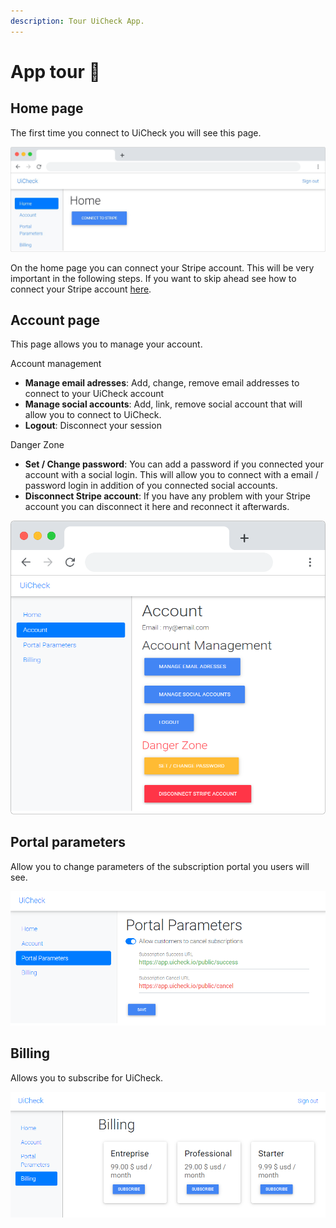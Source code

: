 ```yaml
---
description: Tour UiCheck App.
---
```


# App tour 🗽

## Home page

The first time you connect to UiCheck you will see this page.

![](../.gitbook/assets/frame_chrome_mac_light-1.png)

On the home page you can connect your Stripe account. This will be very important in the following steps. If you want to skip ahead see how to connect your Stripe account [here](connect-your-stripe-account.md).

## Account page

This page allows you to manage your account. 

Account management

* **Manage email adresses**: Add, change, remove email addresses to connect to your UiCheck account
* **Manage social accounts**: Add, link, remove social account that will allow you to connect to UiCheck.
* **Logout**: Disconnect your session

Danger Zone

* **Set / Change password**: You can add a password if you connected your account with a social login. This will allow you to connect with a email / password login in addition of you connected social accounts. 
* **Disconnect Stripe account**: If you have any problem with your Stripe account you can disconnect it here and reconnect it afterwards. 

![](../.gitbook/assets/frame_chrome_mac_light-8.png)

## Portal parameters

Allow you to change parameters of the subscription portal you users will see.

![](../.gitbook/assets/image%20%283%29.png)

## Billing

Allows you to subscribe for UiCheck.

![](../.gitbook/assets/image%20%281%29.png)

